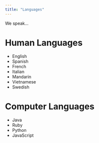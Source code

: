 ```yaml
---
title: "Languages"
---
```

We speak...

# Human Languages
- English
- Spanish
- French
- Italian
- Mandarin
- Vietnamese
- Swedish

# Computer Languages
- Java
- Ruby
- Python
- JavaScript
